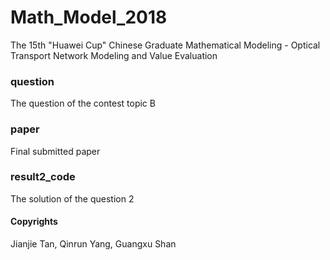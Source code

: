 # Math_Model_2018

The 15th "Huawei Cup" Chinese Graduate Mathematical Modeling - Optical Transport Network Modeling and Value Evaluation

### question

The question of the contest topic B 

### paper

Final submitted paper

### result2_code

The solution of the question 2 

#### Copyrights

Jianjie Tan, Qinrun Yang, Guangxu Shan



